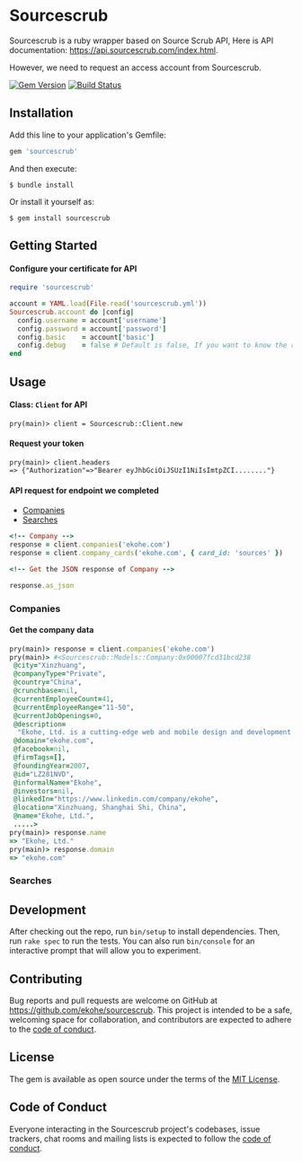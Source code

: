# Sourcescrub

Sourcescrub is a ruby wrapper based on Source Scrub API, Here is API documentation: https://api.sourcescrub.com/index.html.

However, we need to request an access account from Sourcescrub.

[![Gem Version](https://badge.fury.io/rb/sourcescrub.svg)](https://badge.fury.io/rb/sourcescrub)
[![Build Status](https://travis-ci.org/ekohe/sourcescrub.svg?branch=master)](https://travis-ci.org/ekohe/sourcescrub)

## Installation

Add this line to your application's Gemfile:

```ruby
gem 'sourcescrub'
```

And then execute:

    $ bundle install

Or install it yourself as:

    $ gem install sourcescrub

## Getting Started

#### Configure your certificate for API

```ruby
require 'sourcescrub'

account = YAML.load(File.read('sourcescrub.yml'))
Sourcescrub.account do |config|
  config.username = account['username']
  config.password = account['password']
  config.basic    = account['basic']
  config.debug    = false # Default is false, If you want to know the request information, can set the debug = true
end
```

## Usage

#### Class: `Client` for API

```
pry(main)> client = Sourcescrub::Client.new
```

#### Request your token

```
pry(main)> client.headers
=> {"Authorization"=>"Bearer eyJhbGciOiJSUzI1NiIsImtpZCI........"}
```

#### API request for endpoint we completed

- [Companies](https://github.com/ekohe/sourcescrub#companies)
- [Searches](https://github.com/ekohe/sourcescrub#searches)

```ruby
<!-- Company -->
response = client.companies('ekohe.com')
response = client.company_cards('ekohe.com', { card_id: 'sources' })

<!-- Get the JSON response of Company -->

response.as_json
```

### Companies

####  Get the company data

```ruby
pry(main)> response = client.companies('ekohe.com')
pry(main)> #<Sourcescrub::Models::Company:0x00007fcd31bcd238
 @city="Xinzhuang",
 @companyType="Private",
 @country="China",
 @crunchbase=nil,
 @currentEmployeeCount=41,
 @currentEmployeeRange="11-50",
 @currentJobOpenings=0,
 @description=
  "Ekohe, Ltd. is a cutting-edge web and mobile design and development agency. It specialize in digital strategy, innovative technology and user-centered design experiences from conceptualization to market launch.",
 @domain="ekohe.com",
 @facebook=nil,
 @firmTags=[],
 @foundingYear=2007,
 @id="LZ281NVD",
 @informalName="Ekohe",
 @investors=nil,
 @linkedIn="https://www.linkedin.com/company/ekohe",
 @location="Xinzhuang, Shanghai Shi, China",
 @name="Ekohe, Ltd.",
 .....>
pry(main)> response.name
=> "Ekohe, Ltd."
pry(main)> response.domain
=> "ekohe.com"
```

### Searches

## Development

After checking out the repo, run `bin/setup` to install dependencies. Then, run `rake spec` to run the tests. You can also run `bin/console` for an interactive prompt that will allow you to experiment.

## Contributing

Bug reports and pull requests are welcome on GitHub at https://github.com/ekohe/sourcescrub. This project is intended to be a safe, welcoming space for collaboration, and contributors are expected to adhere to the [code of conduct](https://github.com/ekohe/sourcescrub/blob/master/CODE_OF_CONDUCT.md).


## License

The gem is available as open source under the terms of the [MIT License](https://opensource.org/licenses/MIT).

## Code of Conduct

Everyone interacting in the Sourcescrub project's codebases, issue trackers, chat rooms and mailing lists is expected to follow the [code of conduct](https://github.com/ekohe/sourcescrub/blob/master/CODE_OF_CONDUCT.md).
